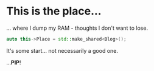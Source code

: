 <!--
.. title: 0x00 std::make_shared
.. slug: std::make_shared
.. date: 2018-05-21 00:35:21 UTC+00:00
.. tags: nothing
.. category: about_nothing
.. link: 
.. description: welcome post
.. type: text
-->

# This is the place...

... where I dump my RAM - thoughts I don't want to lose. 


```c++
auto this->Place = std::make_shared<Blog>();
```

It's some start... not necessarily a good one.

...**PIP**!
